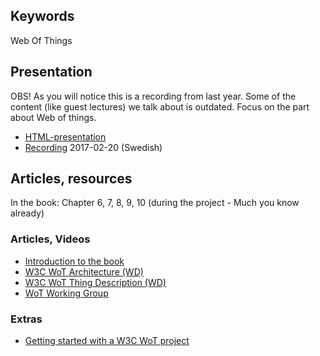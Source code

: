 ## Keywords
Web Of Things

## Presentation
OBS! As you will notice this is a recording from last year. Some of the content (like guest lectures) we talk about is outdated. Focus on the part about Web of things.
- [HTML-presentation](https://rawgit.com/1dv527/syllabus/master/lectures/04/index.html#/)
- [Recording](https://youtu.be/VyW3UU1DROg?t=703) 2017-02-20 (Swedish)

## Articles, resources
In the book: Chapter 6, 7, 8, 9, 10 (during the project - Much you know already)

### Articles, Videos
- [Introduction to the book](https://www.youtube.com/watch?v=FdqA4QyWuPY)
- [W3C WoT Architecture (WD)](https://www.w3.org/TR/wot-architecture/)
- [W3C WoT Thing Description (WD)](https://www.w3.org/TR/wot-thing-description/)
- [WoT Working Group](https://www.w3.org/WoT/WG/)

### Extras
- [Getting started with a W3C WoT project](https://www.youtube.com/watch?v=xgkglOZiF9M)
